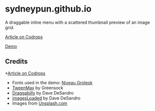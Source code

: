 # sydneypun.github.io

A draggable inline menu with a scattered thumbnail preview of an image grid.

[Article on Codrops](https://tympanus.net/codrops/?p=40926)

[Demo](http://tympanus.net/Development/DraggableMenu/)

## Credits

*[Article on Codrops](https://tympanus.net/codrops/?p=40926)
*   Fonts used in the demo: [Niveau Grotesk](https://fonts.adobe.com/fonts/niveau-grotesk)
*   [TweenMax](https://greensock.com/tweenmax) by Greensock
*   [Draggabilly](https://draggabilly.desandro.com/) by Dave DeSandro
*   [imagesLoaded](https://imagesloaded.desandro.com/) by Dave DeSandro
*   Images from [Unsplash.com](https://unsplash.com/)




